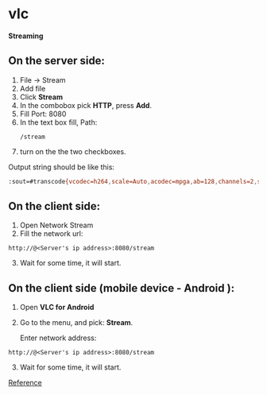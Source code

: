 # vlc	

**Streaming**

## **On the server side:**
1. File -> Stream
2. Add file
3. Click **Stream**
4. In the combobox pick **HTTP**, press **Add**.
5. Fill Port: 8080
6. In the text box fill,
   Path: 
   ```
   /stream
   ```
7. turn on the the two checkboxes.

Output string should be like this:

```bash
:sout=#transcode{vcodec=h264,scale=Auto,acodec=mpga,ab=128,channels=2,samplerate=44100,scodec=none}:http{mux=ffmpeg{mux=flv},dst=:8080/stream} :sout-all :sout-keep


```

## **On the client side:**

1. Open Network Stream 
2. Fill the network url:
```
http://@<Server's ip address>:8080/stream
```

3. Wait for some time, it will start.


## **On the client side (mobile device - Android ):**

1. Open **VLC for Android**
2. Go to the menu, and pick: **Stream**.

   Enter network address:

```
http://@<Server's ip address>:8080/stream
```

3. Wait for some time, it will start.



[Reference](https://www.youtube.com/watch?v=0IMY5zHTiR8)
